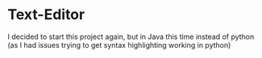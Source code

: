 # Text-Editor
I decided to start this project again, but in Java this time instead of python (as I had issues trying to get syntax highlighting working in python)
